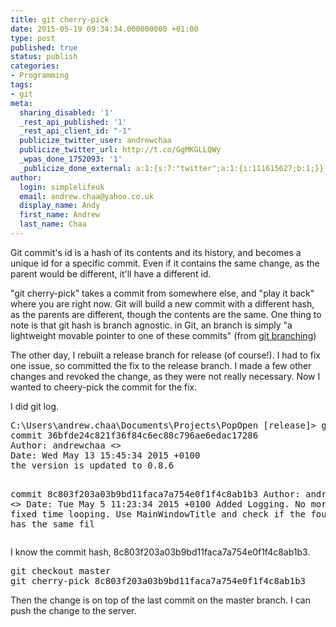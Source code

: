 ```yaml
---
title: git cherry-pick
date: 2015-05-19 09:34:34.000000000 +01:00
type: post
published: true
status: publish
categories:
- Programming
tags:
- git
meta:
  sharing_disabled: '1'
  _rest_api_published: '1'
  _rest_api_client_id: "-1"
  publicize_twitter_user: andrewchaa
  publicize_twitter_url: http://t.co/GgMKGLLQWy
  _wpas_done_1752093: '1'
  _publicize_done_external: a:1:{s:7:"twitter";a:1:{i:111615627;b:1;}}
author:
  login: simplelifeuk
  email: andrew.chaa@yahoo.co.uk
  display_name: Andy
  first_name: Andrew
  last_name: Chaa
---
```

<p>Git commit's id is a hash of its contents and its history, and becomes a unique id for a specific commit. Even if it contains the same change, as the parent would be different, it'll have a different id.</p>
<p>"git cherry-pick" takes a commit from somewhere else, and "play it back" where you are right now. Git will build a new commit with a different hash, as the parents are different, though the contents are the same. One thing to note is that git hash is branch agnostic. in Git, an branch is simply "a lightweight movable pointer to one of these commits" (from <a href="https://git-scm.com/book/no-nb/v1/Git-Branching-What-a-Branch-Is">git branching</a>)</p>
<p>The other day, I rebuilt a release branch for release (of course!). I had to fix one issue, so committed the fix to the release branch. I made a few other changes and revoked the change, as they were not really necessary. Now I wanted to cheery-pick the commit for the fix.</p>
<p>I did git log.</p>
<pre>C:\Users\andrew.chaa\Documents\Projects\PopOpen [release]&gt; git log
commit 36bfde24c821f36f84c6ec88c796ae6edac17286
Author: andrewchaa &lt;&gt;
Date: Wed May 13 15:45:34 2015 +0100
the version is updated to 0.8.6

commit 8c803f203a03b9bd11faca7a754e0f1f4c8ab1b3
Author: andrewchaa &lt;&gt;
Date: Tue May 5 11:23:34 2015 +0100
Added Logging. No more fixed time looping. Use MainWindowTitle and check if the found window has the same fil</pre>
<p>I know the commit hash, 8c803f203a03b9bd11faca7a754e0f1f4c8ab1b3.</p>
<pre>git checkout master
git cherry-pick 8c803f203a03b9bd11faca7a754e0f1f4c8ab1b3</pre>
<p>Then the change is on top of the last commit on the master branch. I can push the change to the server.</p>
